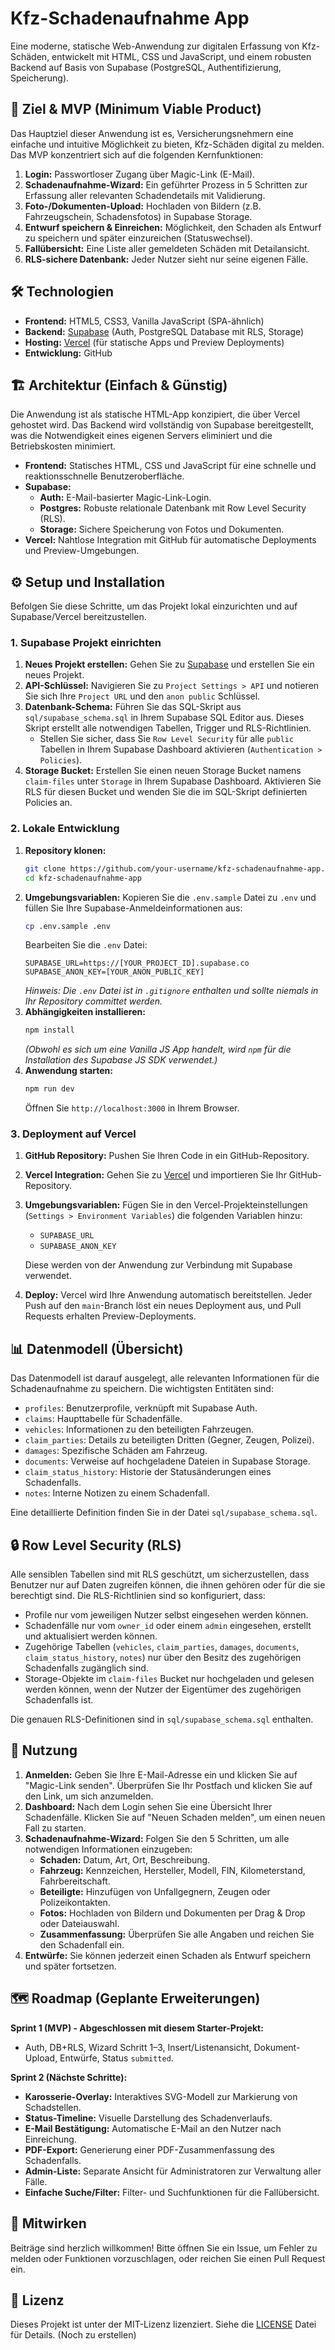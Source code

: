 # Kfz-Schadenaufnahme App

Eine moderne, statische Web-Anwendung zur digitalen Erfassung von Kfz-Schäden, entwickelt mit HTML, CSS und JavaScript, und einem robusten Backend auf Basis von Supabase (PostgreSQL, Authentifizierung, Speicherung).

## 🚀 Ziel & MVP (Minimum Viable Product)

Das Hauptziel dieser Anwendung ist es, Versicherungsnehmern eine einfache und intuitive Möglichkeit zu bieten, Kfz-Schäden digital zu melden. Das MVP konzentriert sich auf die folgenden Kernfunktionen:

1.  **Login:** Passwortloser Zugang über Magic-Link (E-Mail).
2.  **Schadenaufnahme-Wizard:** Ein geführter Prozess in 5 Schritten zur Erfassung aller relevanten Schadendetails mit Validierung.
3.  **Foto-/Dokumenten-Upload:** Hochladen von Bildern (z.B. Fahrzeugschein, Schadensfotos) in Supabase Storage.
4.  **Entwurf speichern & Einreichen:** Möglichkeit, den Schaden als Entwurf zu speichern und später einzureichen (Statuswechsel).
5.  **Fallübersicht:** Eine Liste aller gemeldeten Schäden mit Detailansicht.
6.  **RLS-sichere Datenbank:** Jeder Nutzer sieht nur seine eigenen Fälle.

## 🛠️ Technologien

*   **Frontend:** HTML5, CSS3, Vanilla JavaScript (SPA-ähnlich)
*   **Backend:** [Supabase](https://supabase.com/) (Auth, PostgreSQL Database mit RLS, Storage)
*   **Hosting:** [Vercel](https://vercel.com/) (für statische Apps und Preview Deployments)
*   **Entwicklung:** GitHub

## 🏗️ Architektur (Einfach & Günstig)

Die Anwendung ist als statische HTML-App konzipiert, die über Vercel gehostet wird. Das Backend wird vollständig von Supabase bereitgestellt, was die Notwendigkeit eines eigenen Servers eliminiert und die Betriebskosten minimiert.

*   **Frontend:** Statisches HTML, CSS und JavaScript für eine schnelle und reaktionsschnelle Benutzeroberfläche.
*   **Supabase:**
    *   **Auth:** E-Mail-basierter Magic-Link-Login.
    *   **Postgres:** Robuste relationale Datenbank mit Row Level Security (RLS).
    *   **Storage:** Sichere Speicherung von Fotos und Dokumenten.
*   **Vercel:** Nahtlose Integration mit GitHub für automatische Deployments und Preview-Umgebungen.

## ⚙️ Setup und Installation

Befolgen Sie diese Schritte, um das Projekt lokal einzurichten und auf Supabase/Vercel bereitzustellen.

### 1. Supabase Projekt einrichten

1.  **Neues Projekt erstellen:** Gehen Sie zu [Supabase](https://app.supabase.com/) und erstellen Sie ein neues Projekt.
2.  **API-Schlüssel:** Navigieren Sie zu `Project Settings > API` und notieren Sie sich Ihre `Project URL` und den `anon public` Schlüssel.
3.  **Datenbank-Schema:** Führen Sie das SQL-Skript aus `sql/supabase_schema.sql` in Ihrem Supabase SQL Editor aus. Dieses Skript erstellt alle notwendigen Tabellen, Trigger und RLS-Richtlinien.
    *   Stellen Sie sicher, dass Sie `Row Level Security` für alle `public` Tabellen in Ihrem Supabase Dashboard aktivieren (`Authentication > Policies`).
4.  **Storage Bucket:** Erstellen Sie einen neuen Storage Bucket namens `claim-files` unter `Storage` in Ihrem Supabase Dashboard. Aktivieren Sie RLS für diesen Bucket und wenden Sie die im SQL-Skript definierten Policies an.

### 2. Lokale Entwicklung

1.  **Repository klonen:**
    ```bash
    git clone https://github.com/your-username/kfz-schadenaufnahme-app.git
    cd kfz-schadenaufnahme-app
    ```
2.  **Umgebungsvariablen:** Kopieren Sie die `.env.sample` Datei zu `.env` und füllen Sie Ihre Supabase-Anmeldeinformationen aus:
    ```bash
    cp .env.sample .env
    ```
    Bearbeiten Sie die `.env` Datei:
    ```
    SUPABASE_URL=https://[YOUR_PROJECT_ID].supabase.co
    SUPABASE_ANON_KEY=[YOUR_ANON_PUBLIC_KEY]
    ```
    *Hinweis: Die `.env` Datei ist in `.gitignore` enthalten und sollte niemals in Ihr Repository committet werden.*
3.  **Abhängigkeiten installieren:**
    ```bash
    npm install
    ```
    *(Obwohl es sich um eine Vanilla JS App handelt, wird `npm` für die Installation des Supabase JS SDK verwendet.)*
4.  **Anwendung starten:**
    ```bash
    npm run dev
    ```
    Öffnen Sie `http://localhost:3000` in Ihrem Browser.

### 3. Deployment auf Vercel

1.  **GitHub Repository:** Pushen Sie Ihren Code in ein GitHub-Repository.
2.  **Vercel Integration:** Gehen Sie zu [Vercel](https://vercel.com/) und importieren Sie Ihr GitHub-Repository.
3.  **Umgebungsvariablen:** Fügen Sie in den Vercel-Projekteinstellungen (`Settings > Environment Variables`) die folgenden Variablen hinzu:
    *   `SUPABASE_URL`
    *   `SUPABASE_ANON_KEY`
    
    Diese werden von der Anwendung zur Verbindung mit Supabase verwendet.
4.  **Deploy:** Vercel wird Ihre Anwendung automatisch bereitstellen. Jeder Push auf den `main`-Branch löst ein neues Deployment aus, und Pull Requests erhalten Preview-Deployments.

## 📊 Datenmodell (Übersicht)

Das Datenmodell ist darauf ausgelegt, alle relevanten Informationen für die Schadenaufnahme zu speichern. Die wichtigsten Entitäten sind:

*   `profiles`: Benutzerprofile, verknüpft mit Supabase Auth.
*   `claims`: Haupttabelle für Schadenfälle.
*   `vehicles`: Informationen zu den beteiligten Fahrzeugen.
*   `claim_parties`: Details zu beteiligten Dritten (Gegner, Zeugen, Polizei).
*   `damages`: Spezifische Schäden am Fahrzeug.
*   `documents`: Verweise auf hochgeladene Dateien in Supabase Storage.
*   `claim_status_history`: Historie der Statusänderungen eines Schadenfalls.
*   `notes`: Interne Notizen zu einem Schadenfall.

Eine detaillierte Definition finden Sie in der Datei `sql/supabase_schema.sql`.

## 🔒 Row Level Security (RLS)

Alle sensiblen Tabellen sind mit RLS geschützt, um sicherzustellen, dass Benutzer nur auf Daten zugreifen können, die ihnen gehören oder für die sie berechtigt sind. Die RLS-Richtlinien sind so konfiguriert, dass:

*   Profile nur vom jeweiligen Nutzer selbst eingesehen werden können.
*   Schadenfälle nur vom `owner_id` oder einem `admin` eingesehen, erstellt und aktualisiert werden können.
*   Zugehörige Tabellen (`vehicles`, `claim_parties`, `damages`, `documents`, `claim_status_history`, `notes`) nur über den Besitz des zugehörigen Schadenfalls zugänglich sind.
*   Storage-Objekte im `claim-files` Bucket nur hochgeladen und gelesen werden können, wenn der Nutzer der Eigentümer des zugehörigen Schadenfalls ist.

Die genauen RLS-Definitionen sind in `sql/supabase_schema.sql` enthalten.

## 📝 Nutzung

1.  **Anmelden:** Geben Sie Ihre E-Mail-Adresse ein und klicken Sie auf "Magic-Link senden". Überprüfen Sie Ihr Postfach und klicken Sie auf den Link, um sich anzumelden.
2.  **Dashboard:** Nach dem Login sehen Sie eine Übersicht Ihrer Schadenfälle. Klicken Sie auf "Neuen Schaden melden", um einen neuen Fall zu starten.
3.  **Schadenaufnahme-Wizard:** Folgen Sie den 5 Schritten, um alle notwendigen Informationen einzugeben:
    *   **Schaden:** Datum, Art, Ort, Beschreibung.
    *   **Fahrzeug:** Kennzeichen, Hersteller, Modell, FIN, Kilometerstand, Fahrbereitschaft.
    *   **Beteiligte:** Hinzufügen von Unfallgegnern, Zeugen oder Polizeikontakten.
    *   **Fotos:** Hochladen von Bildern und Dokumenten per Drag & Drop oder Dateiauswahl.
    *   **Zusammenfassung:** Überprüfen Sie alle Angaben und reichen Sie den Schadenfall ein.
4.  **Entwürfe:** Sie können jederzeit einen Schaden als Entwurf speichern und später fortsetzen.

## 🗺️ Roadmap (Geplante Erweiterungen)

**Sprint 1 (MVP) - Abgeschlossen mit diesem Starter-Projekt:**
*   Auth, DB+RLS, Wizard Schritt 1–3, Insert/Listenansicht, Dokument-Upload, Entwürfe, Status `submitted`.

**Sprint 2 (Nächste Schritte):**
*   **Karosserie-Overlay:** Interaktives SVG-Modell zur Markierung von Schadstellen.
*   **Status-Timeline:** Visuelle Darstellung des Schadenverlaufs.
*   **E-Mail Bestätigung:** Automatische E-Mail an den Nutzer nach Einreichung.
*   **PDF-Export:** Generierung einer PDF-Zusammenfassung des Schadenfalls.
*   **Admin-Liste:** Separate Ansicht für Administratoren zur Verwaltung aller Fälle.
*   **Einfache Suche/Filter:** Filter- und Suchfunktionen für die Fallübersicht.

## 🤝 Mitwirken

Beiträge sind herzlich willkommen! Bitte öffnen Sie ein Issue, um Fehler zu melden oder Funktionen vorzuschlagen, oder reichen Sie einen Pull Request ein.

## 📄 Lizenz

Dieses Projekt ist unter der MIT-Lizenz lizenziert. Siehe die [LICENSE](LICENSE) Datei für Details. (Noch zu erstellen)

